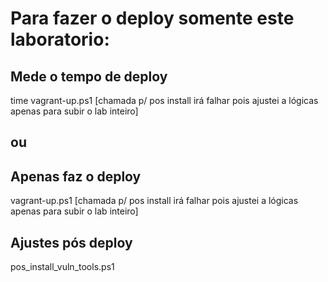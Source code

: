 # Para fazer o deploy somente este laboratorio:

## Mede o tempo de deploy
time vagrant-up.ps1 [chamada p/ pos install irá falhar pois ajustei a lógicas apenas para subir o lab inteiro]

## ou

## Apenas faz o deploy
vagrant-up.ps1 [chamada p/ pos install irá falhar pois ajustei a lógicas apenas para subir o lab inteiro]

## Ajustes pós deploy
pos_install_vuln_tools.ps1
